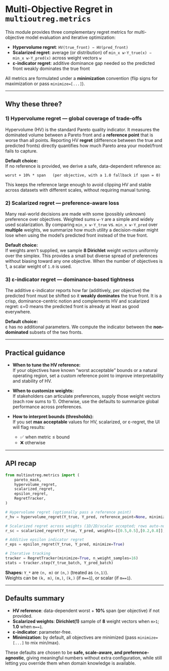 # Multi-Objective Regret in `multioutreg.metrics`

This module provides three complementary regret metrics for multi-objective model evaluation and iterative optimization:

- **Hypervolume regret**: `HV(true_front) − HV(pred_front)`  
- **Scalarized regret**: average (or distribution) of `min_x w·Y_true(x) − min_x w·Y_pred(x)` across weight vectors `w`  
- **ε-indicator regret**: additive dominance gap needed so the predicted front weakly dominates the true front

All metrics are formulated under a **minimization** convention (flip signs for maximization or pass `minimize=[...]`).

---

## Why these three?

### 1) Hypervolume regret — global coverage of trade-offs
Hypervolume (HV) is the standard Pareto quality indicator. It measures the dominated volume between a Pareto front and a **reference point** that is worse than all points. Reporting HV **regret** (difference between the true and predicted fronts) directly quantifies how much Pareto area your model/front fails to capture.

**Default choice:**  
If no reference is provided, we derive a safe, data-dependent reference as:
```
worst + 10% * span   (per objective, with a 1.0 fallback if span = 0)
```
This keeps the reference large enough to avoid clipping HV and stable across datasets with different scales, without requiring manual tuning.

### 2) Scalarized regret — preference-aware loss
Many real-world decisions are made with some (possibly unknown) preference over objectives. Weighted sums `w·Y` are a simple and widely used scalarization. By comparing `min_x w·Y_true` vs. `min_x w·Y_pred` over **multiple** weights, we summarize how much utility a decision-maker might lose when using the model’s predicted front instead of the true front.

**Default choice:**  
If weights aren’t supplied, we sample **8 Dirichlet** weight vectors uniformly over the simplex. This provides a small but diverse spread of preferences without biasing toward any one objective. When the number of objectives is 1, a scalar weight of `1.0` is used.

### 3) ε-indicator regret — dominance-based tightness
The additive ε-indicator reports how far (additively, per objective) the predicted front must be shifted so it **weakly dominates** the true front. It is a crisp, dominance-centric notion and complements HV and scalarized regret: ε=0 means the predicted front is already at least as good everywhere.

**Default choice:**  
ε has no additional parameters. We compute the indicator between the **non-dominated** subsets of the two fronts.

---

## Practical guidance

- **When to tune the HV reference:**  
  If your objectives have known “worst acceptable” bounds or a natural operating region, set a custom reference point to improve interpretability and stability of HV.

- **When to customize weights:**  
  If stakeholders can articulate preferences, supply those weight vectors (each row sums to 1). Otherwise, use the defaults to summarize global performance across preferences.

- **How to interpret bounds (thresholds):**  
  If you set **max acceptable** values for HV, scalarized, or ε-regret, the UI will flag results:
  - ✅ when metric ≤ bound
  - ❌ otherwise

---

## API recap

```python
from multioutreg.metrics import (
    pareto_mask,
    hypervolume_regret,
    scalarized_regret,
    epsilon_regret,
    RegretTracker,
)

# Hypervolume regret (optionally pass a reference point)
r_hv = hypervolume_regret(Y_true, Y_pred, reference_point=None, minimize=True)

# Scalarized regret across weights (1D/2D/scalar accepted; rows auto-normalized)
r_sc = scalarized_regret(Y_true, Y_pred, weights=[[0.5,0.5],[0.2,0.8]], reduce="mean")

# Additive epsilon indicator regret
r_eps = epsilon_regret(Y_true, Y_pred, minimize=True)

# Iterative tracking
tracker = RegretTracker(minimize=True, n_weight_samples=16)
stats = tracker.step(Y_true_batch, Y_pred_batch)
```

**Shapes:** `Y_*` are `(n, m)` or `(n,)` (treated as `(n,1)`).  
Weights can be `(k, m)`, `(m,)`, `(k,)` (if `m==1`), or scalar (if `m==1`).

---

## Defaults summary

- **HV reference**: data-dependent worst + **10%** span (per objective) if not provided.  
- **Scalarized weights**: **Dirichlet(1)** sample of **8** weight vectors when `m>1`; **1.0** when `m==1`.  
- **ε-indicator**: parameter-free.  
- **Minimization**: by default, all objectives are minimized (pass `minimize=[...]` to mix min/max).

These defaults are chosen to be **safe, scale-aware, and preference-agnostic**, giving meaningful numbers without extra configuration, while still letting you override them when domain knowledge is available.
